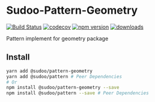 # Sudoo-Pattern-Geometry

[![Build Status](https://travis-ci.com/SudoDotDog/Sudoo-Pattern-Geometry.svg?branch=master)](https://travis-ci.com/SudoDotDog/Sudoo-Pattern-Geometry)
[![codecov](https://codecov.io/gh/SudoDotDog/Sudoo-Pattern-Geometry/branch/master/graph/badge.svg)](https://codecov.io/gh/SudoDotDog/Sudoo-Pattern-Geometry)
[![npm version](https://badge.fury.io/js/%40sudoo%2Fpattern-geometry.svg)](https://www.npmjs.com/package/@sudoo/pattern-geometry)
[![downloads](https://img.shields.io/npm/dm/@sudoo/pattern-geometry.svg)](https://www.npmjs.com/package/@sudoo/pattern-geometry)

Pattern implement for geometry package

## Install

```sh
yarn add @sudoo/pattern-geometry
yarn add @sudoo/pattern # Peer Dependencies
# Or
npm install @sudoo/pattern-geometry --save
npm install @sudoo/pattern --save # Peer Dependencies
```
